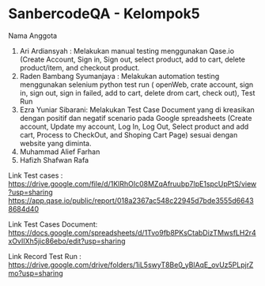 # SanbercodeQA - Kelompok5

Nama Anggota
1. Ari Ardiansyah : Melakukan manual testing menggunakan Qase.io (Create Account, Sign in, Sign out, select product, add to cart, delete product/item, and checkout product.
2. Raden Bambang Syumanjaya : Melakukan automation testing menggunakan selenium python test run ( openWeb, crate account, sign in, sign out, sign in failed, add to cart, delete drom cart, check out), Test Run
3. Ezra Yuniar Sibarani:  Melakukan Test Case Document yang di kreasikan dengan positif dan negatif scenario pada Google spreadsheets (Create account, Update my account, Log In, Log Out, Select product and add cart, Process to CheckOut, and Shoping Cart Page) sesuai dengan website yang diminta.
4. Muhammad Alief Farhan
5. Hafizh Shafwan Rafa


Link Test cases : https://drive.google.com/file/d/1KlRhOIc08MZqAfruubp7IpE1spcUpPtS/view?usp=sharing  
                  https://app.qase.io/public/report/018a2367ac548c22945d7bde3555d66438684d40
                  
Link Test Cases Document: https://docs.google.com/spreadsheets/d/1Tvo9fb8PKsCtabDizTMwsfLH2r4xOvIIXh5jic86ebo/edit?usp=sharing

Link Record Test Run : https://drive.google.com/drive/folders/1iL5swyT8Be0_yBlAqE_ovUz5PLpjrZmo?usp=sharing
